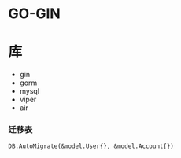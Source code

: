 # GO-GIN

# 库

- gin
- gorm
- mysql
- viper
- air

### 迁移表

```
DB.AutoMigrate(&model.User{}, &model.Account{})

```
